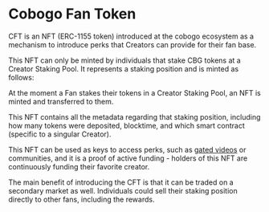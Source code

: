 # Cobogo Fan Token

CFT is an NFT (ERC-1155 token) introduced at the cobogo ecosystem as a mechanism to introduce perks that Creators can provide for their fan base.

This NFT can only be minted by individuals that stake CBG tokens at a Creator  Staking Pool. It represents a staking position and is minted as follows:

At the moment a Fan stakes their tokens in a Creator Staking Pool, an NFT is minted and transferred to them.&#x20;

This NFT contains all the metadata regarding that staking position, including how many tokens were deposited, blocktime, and which smart contract (specific to a singular Creator).

This NFT can be used as keys to access perks, such as [gated videos](../planned-features/gated-content.md#why-is-cobogo-the-best-fit-for-this-solution) or communities, and it is a proof of active funding - holders of this NFT are continuously funding their favorite creator.

The main benefit of introducing the CFT is that it can be traded on a secondary market as well. Individuals could sell their staking position directly to other fans, including the rewards.
